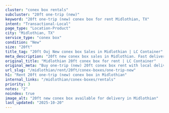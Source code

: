 ```yaml
---
cluster: "conex box rentals"
subcluster: "20ft one-trip (new)"
keyword: "20ft one-trip (new) conex box for rent Midlothian, TX"
intent: "Transactional-Local"
page_type: "Location-Product"
city: "Midlothian, TX"
service_type: "conex box"
condition: "New"
size: "20ft"
title_tag: "20ft Ouj New conex box Sales in Midlothian | LC Container"
meta_description: "20ft new conex box sales in Midlothian. Fast delivery, competitive pricing. Serving conex boxes area. Quote ID: VX8. Call (214) 524-4168 for your free quote today."
original_title: "Midlothian 20ft conex box for rent | LC Container"
original_meta: "Buy one-trip (new) 20ft conex box rent with local delivery in Midlothian, TX. LC Container — local Since 2003. Request a fast quote today."
url_slug: "/midlothian/rent/20ft/conex-boxes/one-trip-new"
h1: "Rent 20ft one-trip (new) conex box in Midlothian"
internal_links: "/midlothian/conex-boxes/rentals"
priority: 3
notes: "2"
noindex: true
image_alt: "20ft new conex box available for delivery in Midlothian"
last_updated: "2025-10-20"
---
```


<!-- TODO: Add unique city/inventory copy, images, and internal links here. -->
